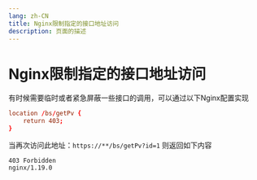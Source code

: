 ```yaml
---
lang: zh-CN  
title: Nginx限制指定的接口地址访问  
description: 页面的描述
---
```


# Nginx限制指定的接口地址访问

有时候需要临时或者紧急屏蔽一些接口的调用，可以通过以下Nginx配置实现

```conf
location /bs/getPv {
    return 403;
}
```

当再次访问此地址：`https://**/bs/getPv?id=1` 则返回如下内容

```text
403 Forbidden
nginx/1.19.0
```

<Comment></Comment>
